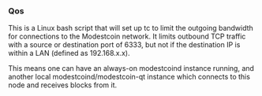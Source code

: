 ### Qos ###

This is a Linux bash script that will set up tc to limit the outgoing bandwidth for connections to the Modestcoin network. It limits outbound TCP traffic with a source or destination port of 6333, but not if the destination IP is within a LAN (defined as 192.168.x.x).

This means one can have an always-on modestcoind instance running, and another local modestcoind/modestcoin-qt instance which connects to this node and receives blocks from it.
